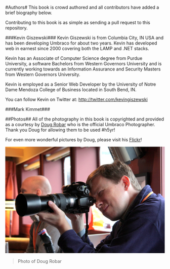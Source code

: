 #Authors#
This book is crowd authored and all contributors have added a brief biography  below.

Contributing to this book is as simple as sending a pull request to this repository.

###Kevin Giszewski###
Kevin Giszewski is from Columbia City, IN USA and has been developing Umbraco for about two years.  Kevin has developed web in earnest since 2000 covering both the LAMP and .NET stacks. 

Kevin has an Associate of Computer Science degree from Purdue University, a software Bachelors from Western Governors University and is currently working towards an Information Assurance and Security Masters from Western Governors University.

Kevin is employed as a Senior Web Developer by the University of Notre Dame Mendoza College of Business located in South Bend, IN.

You can follow Kevin on Twitter at: http://twitter.com/kevingiszewski

###Mark Kimmet###

##Photos##
All of the photography in this book is copyrighted and provided as a courtesy by [Doug Robar](https://twitter.com/drobar) who is the official Umbraco Photographer.  Thank you Doug for allowing them to be used #h5yr!

For even more wonderful pictures by Doug, please visit his [Flickr](https://www.flickr.com/photos/percipientstudios/sets/with/72157605372962113)!

![4372945716_0cecd1e8c2_o.jpg](assets/4372945716_0cecd1e8c2_o.jpg)
>Photo of Doug Robar